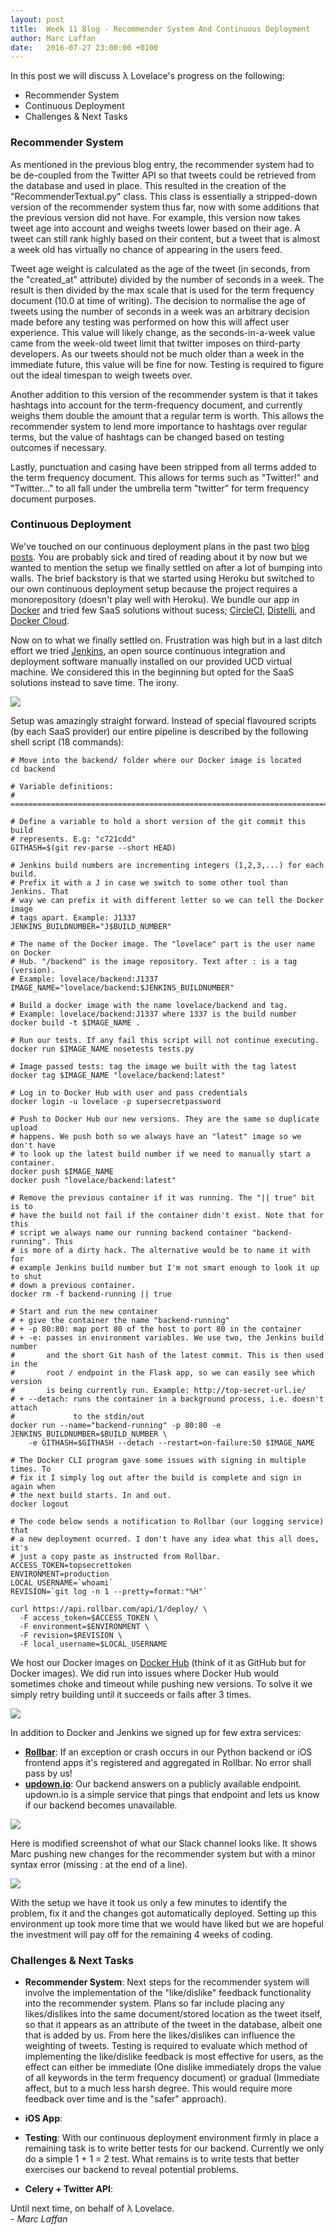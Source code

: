 ```yaml
---
layout: post
title:  Week 11 Blog - Recommender System And Continuous Deployment
author: Marc Laffan
date:   2016-07-27 23:00:00 +0100
---
```


In this post we will discuss λ Lovelace's progress on the following:

* Recommender System
* Continuous Deployment
* Challenges & Next Tasks

### Recommender System

As mentioned in the previous blog entry, the recommender system had to be de-coupled from the Twitter API so that tweets could be retrieved from the database and used in place. This resulted in the creation of the "RecommenderTextual.py" class. This class is essentially a stripped-down version of the recommender system thus far, now with some additions that the previous version did not have. For example, this version now takes tweet age into account and weighs tweets lower based on their age. A tweet can still rank highly based on their content, but a tweet that is almost a week old has virtually no chance of appearing in the users feed.

Tweet age weight is calculated as the age of the tweet (in seconds, from the "created_at" attribute) divided by the number of seconds in a week. The result is then divided by the max scale that is used for the term frequency document (10.0 at time of writing). The decision to normalise the age of tweets using the number of seconds in a week was an arbitrary decision made before any testing was performed on how this will affect user experience. This value will likely change, as the seconds-in-a-week value came from the week-old tweet limit that twitter imposes on third-party developers. As our tweets should not be much older than a week in the immediate future, this value will be fine for now. Testing is required to figure out the ideal timespan to weigh tweets over. 

Another addition to this version of the recommender system is that it takes hashtags into account for the term-frequency document, and currently weighs them double the amount that a regular term is worth. This allows the recommender system to lend more importance to hashtags over regular terms, but the value of hashtags can be changed based on testing outcomes if necessary.

Lastly, punctuation and casing have been stripped from all terms added to the term frequency document. This allows for terms such as "Twitter!" and "Twitter..." to all fall under the umbrella term "twitter" for term frequency document purposes.

### Continuous Deployment
We've touched on our continuous deployment plans in the past two [blog](0) [posts](1). You are probably sick and tired of reading about it by now but we wanted to mention the setup we finally settled on after a lot of bumping into walls. The brief backstory is that we started using Heroku but switched to our own continuous deployment setup because the project requires a monorepository (doesn't play well with Heroku). We bundle our app in [Docker](http://www.docker.com/) and tried few SaaS solutions without sucess; [CircleCI](https://circleci.com/), [Distelli](https://www.distelli.com/), and [Docker Cloud](https://cloud.docker.com).

Now on to what we finally settled on. Frustration was high but in a last ditch effort we tried [Jenkins](https://jenkins.io/index.html), an open source continuous integration and deployment software manually installed on our provided UCD virtual machine. We considered this in the beginning but opted for the SaaS solutions instead to save time. The irony. 

![]({{site.baseurl}}/images/week11_jenkins1.png)  

Setup was amazingly straight forward. Instead of special flavoured scripts (by each SaaS provider) our entire pipeline is described by the following shell script (18 commands): 

```shell
# Move into the backend/ folder where our Docker image is located
cd backend

# Variable definitions:
# =============================================================================

# Define a variable to hold a short version of the git commit this build 
# represents. E.g: "c721cdd" 
GITHASH=$(git rev-parse --short HEAD)

# Jenkins build numbers are incrementing integers (1,2,3,...) for each build.
# Prefix it with a J in case we switch to some other tool than Jenkins. That 
# way we can prefix it with different letter so we can tell the Docker image 
# tags apart. Example: J1337
JENKINS_BUILDNUMBER="J$BUILD_NUMBER"

# The name of the Docker image. The "lovelace" part is the user name on Docker 
# Hub. "/backend" is the image repository. Text after : is a tag (version).
# Example: lovelace/backend:J1337
IMAGE_NAME="lovelace/backend:$JENKINS_BUILDNUMBER"

# Build a docker image with the name lovelace/backend and tag. 
# Example: lovelace/backend:J1337 where 1337 is the build number
docker build -t $IMAGE_NAME .

# Run our tests. If any fail this script will not continue executing.
docker run $IMAGE_NAME nosetests tests.py

# Image passed tests: tag the image we built with the tag latest
docker tag $IMAGE_NAME "lovelace/backend:latest"

# Log in to Docker Hub with user and pass credentials
docker login -u lovelace -p supersecretpassword

# Push to Docker Hub our new versions. They are the same so duplicate upload 
# happens. We push both so we always have an "latest" image so we don't have 
# to look up the latest build number if we need to manually start a container.
docker push $IMAGE_NAME
docker push "lovelace/backend:latest"

# Remove the previous container if it was running. The "|| true" bit is to 
# have the build not fail if the container didn't exist. Note that for this 
# script we always name our running backend container "backend-running". This 
# is more of a dirty hack. The alternative would be to name it with for 
# example Jenkins build number but I'm not smart enough to look it up to shut 
# down a previous container.
docker rm -f backend-running || true

# Start and run the new container
# + give the container the name "backend-running"
# + -p 80:80: map port 80 of the host to port 80 in the container
# + -e: passes in environment variables. We use two, the Jenkins build number 
#		and the short Git hash of the latest commit. This is then used in the 
#		root / endpoint in the Flask app, so we can easily see which version
#		is being currently run. Example: http://top-secret-url.ie/
# + --detach: runs the container in a background process, i.e. doesn't attach 
#			  to the stdin/out
docker run --name="backend-running" -p 80:80 -e JENKINS_BUILDNUMBER=$BUILD_NUMBER \
	-e GITHASH=$GITHASH --detach --restart=on-failure:50 $IMAGE_NAME

# The Docker CLI program gave some issues with signing in multiple times. To 
# fix it I simply log out after the build is complete and sign in again when 
# the next build starts. In and out.
docker logout

# The code below sends a notification to Rollbar (our logging service) that 
# a new deployment ocurred. I don't have any idea what this all does, it's 
# just a copy paste as instructed from Rollbar.
ACCESS_TOKEN=topsecrettoken
ENVIRONMENT=production
LOCAL_USERNAME=`whoami`
REVISION=`git log -n 1 --pretty=format:"%H"`

curl https://api.rollbar.com/api/1/deploy/ \
  -F access_token=$ACCESS_TOKEN \
  -F environment=$ENVIRONMENT \
  -F revision=$REVISION \
  -F local_username=$LOCAL_USERNAME
```

We host our Docker images on [Docker Hub](https://hub.docker.com/) (think of it as GitHub but for Docker images). We did run into issues where Docker Hub would sometimes choke and timeout while pushing new versions. To solve it we simply retry building until it succeeds or fails after 3 times.

![]({{site.baseurl}}/images/week11_jenkins2.png)  

In addition to Docker and Jenkins we signed up for few extra services:

- **[Rollbar](https://rollbar.com/)**: If an exception or crash occurs in our Python backend or iOS frontend apps it's registered and aggregated in Rollbar. No error shall pass by us!
- **[updown.io](https://updown.io/)**: Our backend answers on a publicly available endpoint. updown.io is a simple service that pings that endpoint and lets us know if our backend becomes unavailable.

![]({{site.baseurl}}/images/week11_rollbar.png)  

Here is modified screenshot of what our Slack channel looks like. It shows Marc pushing new changes for the recommender system but with a minor syntax error (missing : at the end of a line).

![]({{site.baseurl}}/images/week11_slack.png)  

With the setup we have it took us only a few minutes to identify the problem, fix it and the changes got automatically deployed. Setting up this environment up took more time that we would have liked but we are hopeful the investment will pay off for the remaining 4 weeks of coding.

### Challenges & Next Tasks

- **Recommender System**: Next steps for the recommender system will involve the implementation of the "like/dislike" feedback functionality into the recommender system. Plans so far include placing any likes/dislikes into the same document/stored location as the tweet itself, so that it appears as an attribute of the tweet in the database, albeit one that is added by us. From here the likes/dislikes can influence the weighting of tweets. Testing is required to evaluate which method of implementing the like/dislike feedback is most effective for users, as the effect can either be immediate (One dislike immediately drops the value of all keywords in the term frequency document) or gradual (Immediate affect, but to a much less harsh degree. This would require more feedback over time and is the "safer" approach).

- **iOS App**: 

- **Testing**: With our continuous deployment environment firmly in place a remaining task is to write better tests for our backend. Currently we only do a simple 1 + 1 = 2 test. What remains is to write tests that better exercises our backend to reveal potential problems.

- **Celery + Twitter API**:

Until next time, on behalf of λ Lovelace.  
\- *Marc Laffan*


[0]: https://jonrh.github.io/lambda-lovelace/2016/07/17/week-10-blog/
[1]: https://jonrh.github.io/lambda-lovelace/2016/07/11/week-9-blog/
